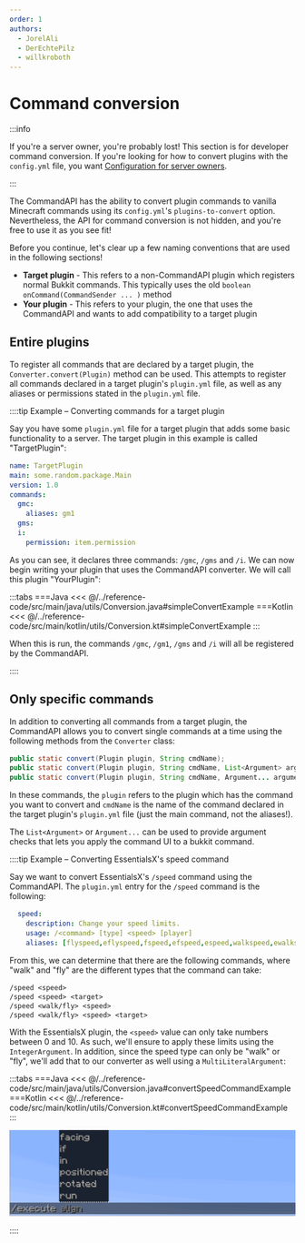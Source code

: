 ```yaml
---
order: 1
authors:
  - JorelAli
  - DerEchtePilz
  - willkroboth
---
```


# Command conversion

:::info

If you're a server owner, you're probably lost! This section is for developer command conversion. If you're looking for how to convert plugins with the `config.yml` file, you want [Configuration for server owners](../user-setup/config#plugins-to-convert).

:::

The CommandAPI has the ability to convert plugin commands to vanilla Minecraft commands using its `config.yml`'s `plugins-to-convert` option. Nevertheless, the API for command conversion is not hidden, and you're free to use it as you see fit!

Before you continue, let's clear up a few naming conventions that are used in the following sections!

- **Target plugin** - This refers to a non-CommandAPI plugin which registers normal Bukkit commands. This typically uses the old `boolean onCommand(CommandSender ... )` method
- **Your plugin** - This refers to your plugin, the one that uses the CommandAPI and wants to add compatibility to a target plugin

## Entire plugins

To register all commands that are declared by a target plugin, the `Converter.convert(Plugin)` method can be used. This attempts to register all commands declared in a target plugin's `plugin.yml` file, as well as any aliases or permissions stated in the `plugin.yml` file.

::::tip Example – Converting commands for a target plugin

Say you have some `plugin.yml` file for a target plugin that adds some basic functionality to a server. The target plugin in this example is called "TargetPlugin":

```yaml
name: TargetPlugin
main: some.random.package.Main
version: 1.0
commands:
  gmc:
    aliases: gm1
  gms:
  i:
    permission: item.permission
```

As you can see, it declares three commands: `/gmc`, `/gms` and `/i`. We can now begin writing your plugin that uses the CommandAPI converter. We will call this plugin "YourPlugin":

:::tabs
===Java
<<< @/../reference-code/src/main/java/utils/Conversion.java#simpleConvertExample
===Kotlin
<<< @/../reference-code/src/main/kotlin/utils/Conversion.kt#simpleConvertExample
:::

When this is run, the commands `/gmc`, `/gm1`, `/gms` and `/i` will all be registered by the CommandAPI.

::::

## Only specific commands

In addition to converting all commands from a target plugin, the CommandAPI allows you to convert single commands at a time using the following methods from the `Converter` class:

```java
public static convert(Plugin plugin, String cmdName);
public static convert(Plugin plugin, String cmdName, List<Argument> arguments);
public static convert(Plugin plugin, String cmdName, Argument... arguments);
```

In these commands, the `plugin` refers to the plugin which has the command you want to convert and `cmdName` is the name of the command declared in the target plugin's `plugin.yml` file (just the main command, not the aliases!).

The `List<Argument>` or `Argument...` can be used to provide argument checks that lets you apply the command UI to a bukkit command.

::::tip Example – Converting EssentialsX's speed command

Say we want to convert EssentialsX's `/speed` command using the CommandAPI. The `plugin.yml` entry for the `/speed` command is the following:

```yaml
  speed:
    description: Change your speed limits.
    usage: /<command> [type] <speed> [player]
    aliases: [flyspeed,eflyspeed,fspeed,efspeed,espeed,walkspeed,ewalkspeed,wspeed,ewspeed]
```

From this, we can determine that there are the following commands, where "walk" and "fly" are the different types that the command can take:

```mccmd
/speed <speed>
/speed <speed> <target>
/speed <walk/fly> <speed>
/speed <walk/fly> <speed> <target>
```

With the EssentialsX plugin, the `<speed>` value can only take numbers between 0 and 10. As such, we'll ensure to apply these limits using the `IntegerArgument`. In addition, since the speed type can only be "walk" or "fly", we'll add that to our converter as well using a `MultiLiteralArgument`:

:::tabs
===Java
<<< @/../reference-code/src/main/java/utils/Conversion.java#convertSpeedCommandExample
===Kotlin
<<< @/../reference-code/src/main/kotlin/utils/Conversion.kt#convertSpeedCommandExample
:::

![An image showing /execute run for EssentialsX's /speed command](/images/speed.gif)

::::